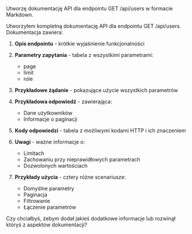 Utworzę dokumentację API dla endpointu GET /api/users w formacie Markdown.



Utworzyłem kompletną dokumentację API dla endpointu GET /api/users. Dokumentacja zawiera:

1. **Opis endpointu** - krótkie wyjaśnienie funkcjonalności

2. **Parametry zapytania** - tabela z wszystkimi parametrami:
   - page
   - limit
   - role

3. **Przykładowe żądanie** - pokazujące użycie wszystkich parametrów

4. **Przykładowa odpowiedź** - zawierająca:
   - Dane użytkowników
   - Informacje o paginacji

5. **Kody odpowiedzi** - tabela z możliwymi kodami HTTP i ich znaczeniem

6. **Uwagi** - ważne informacje o:
   - Limitach
   - Zachowaniu przy nieprawidłowych parametrach
   - Dozwolonych wartościach

7. **Przykłady użycia** - cztery różne scenariusze:
   - Domyślne parametry
   - Paginacja
   - Filtrowanie
   - Łączenie parametrów

Czy chciałbyś, żebym dodał jakieś dodatkowe informacje lub rozwinął któryś z aspektów dokumentacji?
